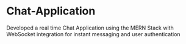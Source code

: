 # Chat-Application
Developed a real time Chat Application using the MERN Stack with WebSocket integration for instant messaging and user authentication
